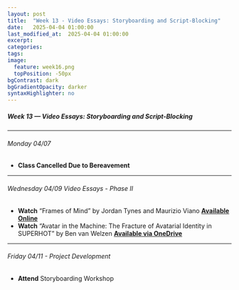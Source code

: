 ```yaml
---
layout: post
title:  "Week 13 - Video Essays: Storyboarding and Script-Blocking"
date:   2025-04-04 01:00:00
last_modified_at:  2025-04-04 01:00:00
excerpt: 
categories: 
tags: 
image:
  feature: week16.png
  topPosition: -50px
bgContrast: dark
bgGradientOpacity: darker
syntaxHighlighter: no
---
```

##### **Week 13 — Video Essays: Storyboarding and Script-Blocking**

---

###### Monday 04/07

- **Class Cancelled Due to Bereavement**

---

###### Wednesday 04/09 Video Essays - Phase II
- **Watch** “Frames of Mind” by Jordan Tynes and Maurizio Viano [**Available Online**](https://mediacommons.org/intransition/2015/03/12/frames-mind)
- **Watch** “Avatar in the Machine: The Fracture of Avatarial Identity in SUPERHOT” by Ben van Welzen [**Available via OneDrive**](https://adminliveunc-my.sharepoint.com/:v:/r/personal/sgotzler_ad_unc_edu/Documents/ENGL-257%20-%20SP25/Video%20Essay%20Samples/Avatar-in-the-Machine_Van%20Welzen%20-%20Final.mp4?csf=1&web=1&nav=eyJyZWZlcnJhbEluZm8iOnsicmVmZXJyYWxBcHAiOiJPbmVEcml2ZUZvckJ1c2luZXNzIiwicmVmZXJyYWxBcHBQbGF0Zm9ybSI6IldlYiIsInJlZmVycmFsTW9kZSI6InZpZXciLCJyZWZlcnJhbFZpZXciOiJNeUZpbGVzTGlua0NvcHkifX0&e=wdNB2Z)

---

###### Friday 04/11 - Project Development
- **Attend** Storyboarding Workshop 

